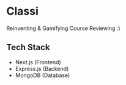 # Classi
Reinventing & Gamifying Course Reviewing :)




## Tech Stack
- Next.js (Frontend)
- Express.js (Backend)
- MongoDB (Database)
